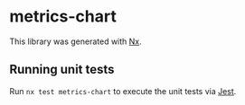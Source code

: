 # metrics-chart

This library was generated with [Nx](https://nx.dev).

## Running unit tests

Run `nx test metrics-chart` to execute the unit tests via [Jest](https://jestjs.io).
